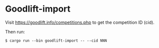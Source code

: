 # Goodlift-import

Visit <https://goodlift.info/competitions.php> to get the competition ID (cid).

Then run:

```
$ cargo run --bin goodlift-import -- --cid NNN
```
